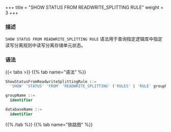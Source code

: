 +++
title = "SHOW STATUS FROM READWRITE_SPLITTING RULE"
weight = 3
+++

### 描述

`SHOW STATUS FROM READWRITE_SPLITTING RULE` 语法用于查询指定逻辑库中指定读写分离规则中读写分离存储单元状态。

### 语法

{{< tabs >}}
{{% tab name="语法" %}}
```sql
ShowStatusFromReadwriteSplittingRule ::=
  'SHOW' 'STATUS' 'FROM' 'READWRITE_SPLITTING' ('RULES' | 'RULE' groupName) ('FROM' databaseName)?

groupName ::=
  identifier

databaseName ::=
  identifier
```
{{% /tab %}}
{{% tab name="铁路图" %}}
<iframe frameborder="0" name="diagram" id="diagram" width="100%" height="100%"></iframe>
{{% /tab %}}
{{< /tabs >}}

### 补充说明

- 未指定 `databaseName` 时，默认是当前使用的 `DATABASE`。 如果也未使用 `DATABASE` 则会提示 `No database selected`。

### 返回值说明

| 列             | 说明           |
|----------------|---------------|
| resource       | 存储单元名称    |
| status         | 存储单元状态    |
| delay_time(ms) | 延迟时间        |

### 示例

- 查询指定逻辑库中指定读写分离规则中读写分离存储单元状态

```sql
SHOW STATUS FROM READWRITE_SPLITTING RULE ms_group_0 FROM sharding_db;
```

```sql
mysql> SHOW STATUS FROM READWRITE_SPLITTING RULE ms_group_0 FROM sharding_db;
+----------+---------+----------------+
| resource | status  | delay_time(ms) |
+----------+---------+----------------+
| ds_0     | enabled | 0              |
| ds_1     | enabled | 0              |
| ds_2     | enabled | 0              |
| ds_3     | enabled | 0              |
+----------+---------+----------------+
4 rows in set (0.01 sec)
```

- 查询指定逻辑库中所有读写分离存储单元状态

```sql
SHOW STATUS FROM READWRITE_SPLITTING RULES FROM sharding_db;
```

```sql
mysql> SHOW STATUS FROM READWRITE_SPLITTING RULES FROM sharding_db;
+----------+---------+----------------+
| resource | status  | delay_time(ms) |
+----------+---------+----------------+
| ds_0     | enabled | 0              |
| ds_1     | enabled | 0              |
| ds_2     | enabled | 0              |
| ds_3     | enabled | 0              |
+----------+---------+----------------+
4 rows in set (0.00 sec)
```

- 查询当前逻辑库中指定读写分离规则中读写分离存储单元状态

```sql
SHOW STATUS FROM READWRITE_SPLITTING RULE ms_group_0;
```

```sql
mysql> SHOW STATUS FROM READWRITE_SPLITTING RULE ms_group_0;
+----------+---------+----------------+
| resource | status  | delay_time(ms) |
+----------+---------+----------------+
| ds_0     | enabled | 0              |
| ds_1     | enabled | 0              |
| ds_2     | enabled | 0              |
| ds_3     | enabled | 0              |
+----------+---------+----------------+
4 rows in set (0.01 sec)
```

- 查询当前逻辑库中所有读写分离存储单元状态

```sql
mysql> SHOW STATUS FROM READWRITE_SPLITTING RULES;
```

```sql
mysql> SHOW STATUS FROM READWRITE_SPLITTING RULES;
+----------+---------+----------------+
| resource | status  | delay_time(ms) |
+----------+---------+----------------+
| ds_0     | enabled | 0              |
| ds_1     | enabled | 0              |
| ds_2     | enabled | 0              |
| ds_3     | enabled | 0              |
+----------+---------+----------------+
4 rows in set (0.01 sec)
```

### 保留字

`SHOW`、`STATUS`、`FROM`、`READWRITE_SPLITTING`、`RULE`、`RULES`

### 相关链接

- [保留字](/cn/user-manual/shardingsphere-proxy/distsql/syntax/reserved-word/)